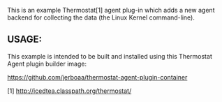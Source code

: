 This is an example Thermostat[1] agent plug-in which adds a new agent
backend for collecting the data (the Linux Kernel command-line).

USAGE:
-----------------------------------------------------------------

This example is intended to be built and installed using this
Thermostat Agent plugin builder image:

https://github.com/jerboaa/thermostat-agent-plugin-container

[1] http://icedtea.classpath.org/thermostat/
